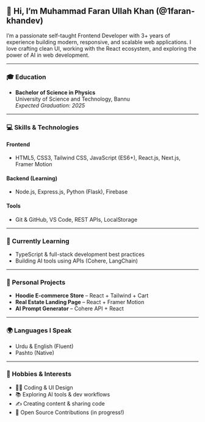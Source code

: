 ## 👋 Hi, I’m Muhammad Faran Ullah Khan (@1faran-khandev)

I’m a passionate self-taught Frontend Developer with 3+ years of experience building modern, responsive, and scalable web applications. I love crafting clean UI, working with the React ecosystem, and exploring the power of AI in web development.

---

### 🎓 Education
- **Bachelor of Science in Physics**  
  University of Science and Technology, Bannu  
  *Expected Graduation: 2025*

---

### 💻 Skills & Technologies

#### Frontend
- HTML5, CSS3, Tailwind CSS, JavaScript (ES6+), React.js, Next.js, Framer Motion

#### Backend (Learning)
- Node.js, Express.js, Python (Flask), Firebase

#### Tools
- Git & GitHub, VS Code, REST APIs, LocalStorage

---

### 🌱 Currently Learning
- TypeScript & full-stack development best practices  
- Building AI tools using APIs (Cohere, LangChain)  

---

### 🚀 Personal Projects
- **Hoodie E-commerce Store** – React + Tailwind + Cart  
- **Real Estate Landing Page** – React + Framer Motion  
- **AI Prompt Generator** – Cohere API + React

---

### 🌍 Languages I Speak
- Urdu & English (Fluent)  
- Pashto (Native)

---

### 🎯 Hobbies & Interests
- 👨‍💻 Coding & UI Design  
- 📚 Exploring AI tools & dev workflows  
- ✍️ Creating content & sharing code  
- 🤝 Open Source Contributions (in progress!)

